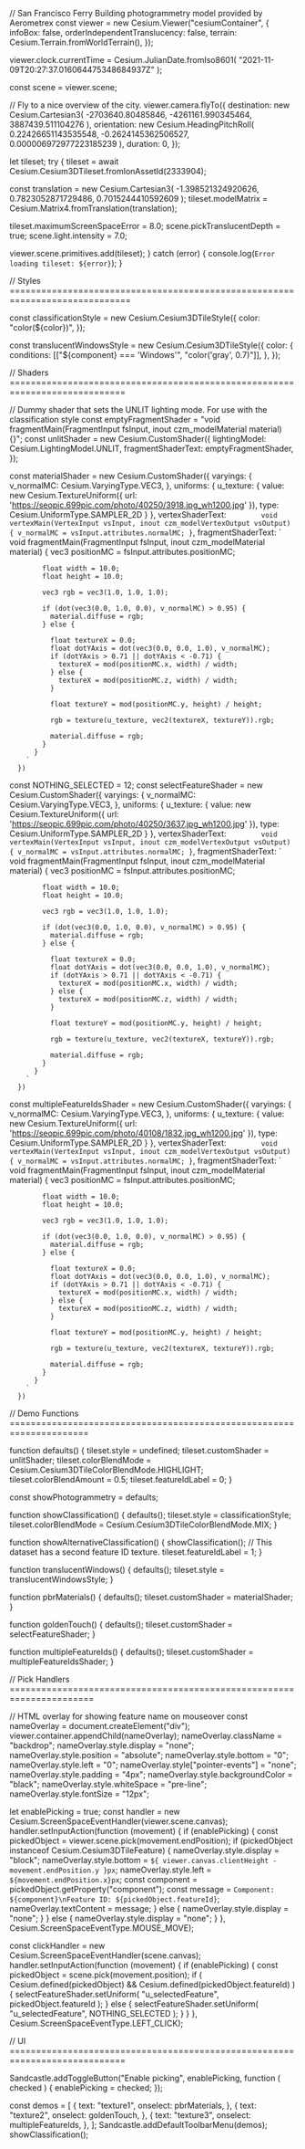 // San Francisco Ferry Building photogrammetry model provided by Aerometrex
const viewer = new Cesium.Viewer("cesiumContainer", {
infoBox: false,
orderIndependentTranslucency: false,
terrain: Cesium.Terrain.fromWorldTerrain(),
});

viewer.clock.currentTime = Cesium.JulianDate.fromIso8601(
"2021-11-09T20:27:37.016064475348684937Z"
);

const scene = viewer.scene;

// Fly to a nice overview of the city.
viewer.camera.flyTo({
destination: new Cesium.Cartesian3(
-2703640.80485846,
-4261161.990345464,
3887439.511104276
),
orientation: new Cesium.HeadingPitchRoll(
0.22426651143535548,
-0.2624145362506527,
0.000006972977223185239
),
duration: 0,
});

let tileset;
try {
tileset = await Cesium.Cesium3DTileset.fromIonAssetId(2333904);

const translation = new Cesium.Cartesian3(
-1.398521324920626,
0.7823052871729486,
0.7015244410592609
);
tileset.modelMatrix = Cesium.Matrix4.fromTranslation(translation);

tileset.maximumScreenSpaceError = 8.0;
scene.pickTranslucentDepth = true;
scene.light.intensity = 7.0;

viewer.scene.primitives.add(tileset);
} catch (error) {
console.log(`Error loading tileset: ${error}`);
}

// Styles =============================================================================

const classificationStyle = new Cesium.Cesium3DTileStyle({
color: "color(${color})",
});

const translucentWindowsStyle = new Cesium.Cesium3DTileStyle({
color: {
conditions: [["${component} === 'Windows'", "color('gray', 0.7)"]],
},
});

// Shaders ============================================================================

// Dummy shader that sets the UNLIT lighting mode. For use with the classification style
const emptyFragmentShader =
"void fragmentMain(FragmentInput fsInput, inout czm_modelMaterial material) {}";
const unlitShader = new Cesium.CustomShader({
lightingModel: Cesium.LightingModel.UNLIT,
fragmentShaderText: emptyFragmentShader,
});

const materialShader = new Cesium.CustomShader({
varyings: {
v_normalMC: Cesium.VaryingType.VEC3,
},
uniforms: {
u_texture: {
value: new Cesium.TextureUniform({
url: 'https://seopic.699pic.com/photo/40250/3918.jpg_wh1200.jpg'
}),
type: Cesium.UniformType.SAMPLER_2D
}
},
vertexShaderText: `         void vertexMain(VertexInput vsInput, inout czm_modelVertexOutput vsOutput) {
            v_normalMC = vsInput.attributes.normalMC;
          }
      `,
fragmentShaderText: `
void fragmentMain(FragmentInput fsInput, inout czm_modelMaterial material) {
vec3 positionMC = fsInput.attributes.positionMC;

            float width = 10.0;
            float height = 10.0;

            vec3 rgb = vec3(1.0, 1.0, 1.0);

            if (dot(vec3(0.0, 1.0, 0.0), v_normalMC) > 0.95) {
              material.diffuse = rgb;
            } else {

              float textureX = 0.0;
              float dotYAxis = dot(vec3(0.0, 0.0, 1.0), v_normalMC);
              if (dotYAxis > 0.71 || dotYAxis < -0.71) {
                textureX = mod(positionMC.x, width) / width;
              } else {
                textureX = mod(positionMC.z, width) / width;
              }

              float textureY = mod(positionMC.y, height) / height;

              rgb = texture(u_texture, vec2(textureX, textureY)).rgb;

              material.diffuse = rgb;
            }
          }
        `
      })

const NOTHING_SELECTED = 12;
const selectFeatureShader = new Cesium.CustomShader({
varyings: {
v_normalMC: Cesium.VaryingType.VEC3,
},
uniforms: {
u_texture: {
value: new Cesium.TextureUniform({
url: 'https://seopic.699pic.com/photo/40250/3637.jpg_wh1200.jpg'
}),
type: Cesium.UniformType.SAMPLER_2D
}
},
vertexShaderText: `         void vertexMain(VertexInput vsInput, inout czm_modelVertexOutput vsOutput) {
            v_normalMC = vsInput.attributes.normalMC;
          }
      `,
fragmentShaderText: `
void fragmentMain(FragmentInput fsInput, inout czm_modelMaterial material) {
vec3 positionMC = fsInput.attributes.positionMC;

            float width = 10.0;
            float height = 10.0;

            vec3 rgb = vec3(1.0, 1.0, 1.0);

            if (dot(vec3(0.0, 1.0, 0.0), v_normalMC) > 0.95) {
              material.diffuse = rgb;
            } else {

              float textureX = 0.0;
              float dotYAxis = dot(vec3(0.0, 0.0, 1.0), v_normalMC);
              if (dotYAxis > 0.71 || dotYAxis < -0.71) {
                textureX = mod(positionMC.x, width) / width;
              } else {
                textureX = mod(positionMC.z, width) / width;
              }

              float textureY = mod(positionMC.y, height) / height;

              rgb = texture(u_texture, vec2(textureX, textureY)).rgb;

              material.diffuse = rgb;
            }
          }
        `
      })

const multipleFeatureIdsShader = new Cesium.CustomShader({
varyings: {
v_normalMC: Cesium.VaryingType.VEC3,
},
uniforms: {
u_texture: {
value: new Cesium.TextureUniform({
url: 'https://seopic.699pic.com/photo/40108/1832.jpg_wh1200.jpg'
}),
type: Cesium.UniformType.SAMPLER_2D
}
},
vertexShaderText: `         void vertexMain(VertexInput vsInput, inout czm_modelVertexOutput vsOutput) {
            v_normalMC = vsInput.attributes.normalMC;
          }
      `,
fragmentShaderText: `
void fragmentMain(FragmentInput fsInput, inout czm_modelMaterial material) {
vec3 positionMC = fsInput.attributes.positionMC;

            float width = 10.0;
            float height = 10.0;

            vec3 rgb = vec3(1.0, 1.0, 1.0);

            if (dot(vec3(0.0, 1.0, 0.0), v_normalMC) > 0.95) {
              material.diffuse = rgb;
            } else {

              float textureX = 0.0;
              float dotYAxis = dot(vec3(0.0, 0.0, 1.0), v_normalMC);
              if (dotYAxis > 0.71 || dotYAxis < -0.71) {
                textureX = mod(positionMC.x, width) / width;
              } else {
                textureX = mod(positionMC.z, width) / width;
              }

              float textureY = mod(positionMC.y, height) / height;

              rgb = texture(u_texture, vec2(textureX, textureY)).rgb;

              material.diffuse = rgb;
            }
          }
        `
      })

// Demo Functions =====================================================================

function defaults() {
tileset.style = undefined;
tileset.customShader = unlitShader;
tileset.colorBlendMode = Cesium.Cesium3DTileColorBlendMode.HIGHLIGHT;
tileset.colorBlendAmount = 0.5;
tileset.featureIdLabel = 0;
}

const showPhotogrammetry = defaults;

function showClassification() {
defaults();
tileset.style = classificationStyle;
tileset.colorBlendMode = Cesium.Cesium3DTileColorBlendMode.MIX;
}

function showAlternativeClassification() {
showClassification();
// This dataset has a second feature ID texture.
tileset.featureIdLabel = 1;
}

function translucentWindows() {
defaults();
tileset.style = translucentWindowsStyle;
}

function pbrMaterials() {
defaults();
tileset.customShader = materialShader;
}

function goldenTouch() {
defaults();
tileset.customShader = selectFeatureShader;
}

function multipleFeatureIds() {
defaults();
tileset.customShader = multipleFeatureIdsShader;
}

// Pick Handlers ======================================================================

// HTML overlay for showing feature name on mouseover
const nameOverlay = document.createElement("div");
viewer.container.appendChild(nameOverlay);
nameOverlay.className = "backdrop";
nameOverlay.style.display = "none";
nameOverlay.style.position = "absolute";
nameOverlay.style.bottom = "0";
nameOverlay.style.left = "0";
nameOverlay.style["pointer-events"] = "none";
nameOverlay.style.padding = "4px";
nameOverlay.style.backgroundColor = "black";
nameOverlay.style.whiteSpace = "pre-line";
nameOverlay.style.fontSize = "12px";

let enablePicking = true;
const handler = new Cesium.ScreenSpaceEventHandler(viewer.scene.canvas);
handler.setInputAction(function (movement) {
if (enablePicking) {
const pickedObject = viewer.scene.pick(movement.endPosition);
if (pickedObject instanceof Cesium.Cesium3DTileFeature) {
nameOverlay.style.display = "block";
nameOverlay.style.bottom = `${
        viewer.canvas.clientHeight - movement.endPosition.y
      }px`;
nameOverlay.style.left = `${movement.endPosition.x}px`;
const component = pickedObject.getProperty("component");
const message = `Component: ${component}\nFeature ID: ${pickedObject.featureId}`;
nameOverlay.textContent = message;
} else {
nameOverlay.style.display = "none";
}
} else {
nameOverlay.style.display = "none";
}
}, Cesium.ScreenSpaceEventType.MOUSE_MOVE);

const clickHandler = new Cesium.ScreenSpaceEventHandler(scene.canvas);
handler.setInputAction(function (movement) {
if (enablePicking) {
const pickedObject = scene.pick(movement.position);
if (
Cesium.defined(pickedObject) &&
Cesium.defined(pickedObject.featureId)
) {
selectFeatureShader.setUniform(
"u_selectedFeature",
pickedObject.featureId
);
} else {
selectFeatureShader.setUniform(
"u_selectedFeature",
NOTHING_SELECTED
);
}
}
}, Cesium.ScreenSpaceEventType.LEFT_CLICK);

// UI ============================================================================

Sandcastle.addToggleButton("Enable picking", enablePicking, function (
checked
) {
enablePicking = checked;
});

const demos = [
{
text: "texture1",
onselect: pbrMaterials,
},
{
text: "texture2",
onselect: goldenTouch,
},
{
text: "texture3",
onselect: multipleFeatureIds,
},
];
Sandcastle.addDefaultToolbarMenu(demos);
showClassification();
